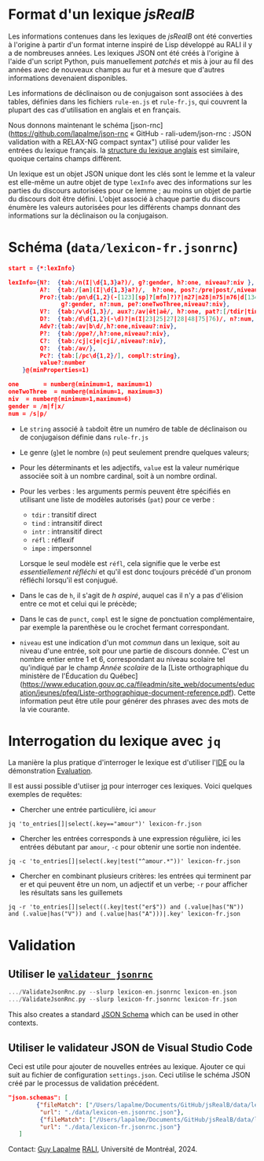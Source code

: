 Format d'un lexique *jsRealB* 
===========================

Les informations contenues dans les lexiques de *jsRealB* ont été converties à l'origine à partir d'un format interne inspiré de Lisp développé au RALI il y a de nombreuses années. Les lexiques JSON ont été créés à l'origine à l'aide d'un script Python, puis manuellement _patchés_ et mis à jour au fil des années avec de nouveaux champs au fur et à mesure que d'autres informations devenaient disponibles.

Les informations de déclinaison ou de conjugaison sont associées à des tables, définies dans les fichiers `rule-en.js` et `rule-fr.js`, qui couvrent la plupart des cas d'utilisation en anglais et en français.

Nous donnons maintenant le schéma [json-rnc](https://github.com/lapalme/json-rnc « GitHub - rali-udem/json-rnc : JSON validation with a RELAX-NG compact syntax") utilisé pour valider les entrées du lexique français. la [structure du lexique anglais](./Lexicon-Format-en.html) est similaire, quoique certains champs diffèrent.

Un lexique est un objet JSON unique dont les clés sont le lemme et la valeur est elle-même un autre objet de type `lexInfo` avec des informations sur les parties du discours autorisées pour ce lemme ; au moins un objet de partie du discours doit être défini.  L'objet associé à chaque partie du discours énumère les valeurs autorisées pour les différents champs donnant des informations sur la déclinaison ou la conjugaison.

# Schéma  (`data/lexicon-fr.jsonrnc`)

```json
start = {*:lexInfo}

lexInfo={N?:  {tab:/n(I|\d{1,3}a?)/, g?:gender, h?:one, niveau?:niv },
         A?:  {tab:/[an](I|\d{1,3}a?)/,  h?:one, pos?:/pre|post/,niveau?:niv},
         Pro?:{tab:/pn\d{1,2}(-[123][sp]?[mfn]?)?|n27|n28|n75|n76|d[1345]|nI/, 
               g?:gender, n?:num, pe?:oneTwoThree,niveau?:niv},
         V?:  {tab:/v\d{1,3}/, aux?:/av|êt|aê/, h?:one, pat?:[/tdir|tind|intr|réfl|impe/],niveau?:niv}, 
         D?:  {tab:/d\d{1,2}(-\d)?|n(I|23|25|27|28|48|75|76)/, n?:num, value?:number,niveau?:niv},  
         Adv?:{tab:/av|b\d/,h?:one,niveau?:niv}, 
         P?:  {tab:/ppe?/,h?:one,niveau?:niv},
         C?:  {tab:/cj|cje|cji/,niveau?:niv},
         Q?:  {tab:/av/},
         Pc?: {tab:[/pc\d{1,2}/], compl?:string},
         value?:number
    }@(minProperties=1)

one       = number@(minimum=1, maximum=1)
oneTwoThree  = number@(minimum=1, maximum=3)
niv  = number@(minimum=1,maximum=6)
gender = /m|f|x/
num = /s|p/
```

* Le `string` associé à `tab`doit être un numéro de table de déclinaison ou de conjugaison définie dans `rule-fr.js` 

* Le genre (`g`)et le nombre (`n`) peut seulement prendre quelques valeurs;

* Pour les déterminants et les adjectifs, `value` est la valeur numérique associée soit à un nombre cardinal, soit à un nombre ordinal.

* Pour les verbes : les arguments permis peuvent être spécifiés en utilisant une liste de modèles autorisés (`pat`) pour ce verbe :

  * `tdir` : transitif direct
  * `tind` : intransitif direct
  * `intr` : intransitif direct
  * `réfl` : réflexif
  * `impe` : impersonnel

  Lorsque le seul modèle est `réfl`, cela signifie que le verbe est _essentiellement réfléchi_ et qu'il est donc toujours précédé d'un pronom réfléchi lorsqu'il est conjugué.

* Dans le cas de `h`, il s'agit de _h aspiré_, auquel cas il n'y a pas d'élision entre ce mot et celui qui le précède;

* Dans le cas de `punct`, `compl` est le signe de ponctuation complémentaire, par exemple la parenthèse ou le crochet fermant correspondant.

* `niveau` est une indication d'un mot _commun_ dans un lexique, soit au niveau d'une entrée, soit pour une partie de discours donnée.  C'est un nombre entier entre 1 et 6, correspondant au niveau scolaire tel qu'indiqué par le champ _Année scolaire_ de la [Liste orthographique du ministère de l'Éducation du Québec] (https://www.education.gouv.qc.ca/fileadmin/site_web/documents/education/jeunes/pfeq/Liste-orthographique-document-reference.pdf). Cette information peut être utile pour générer des phrases avec des mots de la vie courante.

Interrogation du lexique avec `jq`
========================

La manière la plus pratique d'interroger le lexique est d'utiliser l'[IDE](../IDE/) ou la démonstration [Evaluation](../demos/Evaluation/index.html).

Il est aussi possible d'utiiser [jq](https://jqlang.github.io/jq/ "jq") pour interroger ces lexiques. Voici quelques exemples de requêtes:

- Chercher une entrée particulière, ici `amour`

`jq 'to_entries[]|select(.key=="amour")' lexicon-fr.json`

- Chercher les entrées corresponds à une expression régulière, ici les entrées débutant par `amour`, `-c` pour obtenir une sortie non indentée.

`jq -c 'to_entries[]|select(.key|test("^amour.*"))' lexicon-fr.json`

- Chercher en combinant plusieurs critères: les entrées qui terminent par er et qui peuvent être un nom, un adjectif et un verbe; `-r` pour afficher les résultats sans les guillemets 

`jq -r 'to_entries[]|select((.key|test("er$")) and (.value|has("N")) and (.value|has("V")) and (.value|has("A")))|.key' lexicon-fr.json`

# Validation

## Utiliser le  [`validateur jsonrnc`](https://github.com/lapalme/json-rnc?tab=readme-ov-file#5-using-the-validator)

```swift
.../ValidateJsonRnc.py --slurp lexicon-en.jsonrnc lexicon-en.json
.../ValidateJsonRnc.py --slurp lexicon-fr.jsonrnc lexicon-fr.json
```

This also creates a standard [JSON Schema](https://json-schema.org) which can be used in other contexts.

## Utiliser le validateur JSON de Visual Studio Code

Ceci est utile pour ajouter de nouvelles entrées au lexique. Ajouter ce qui suit au fichier de configuration `settings.json`. Ceci utilise le schéma JSON créé par le processus de validation précédent.

```json
"json.schemas": [
        {"fileMatch": ["/Users/lapalme/Documents/GitHub/jsRealB/data/lexicon-en.json"],
         "url": "./data/lexicon-en.jsonrnc.json"},
         {"fileMatch": ["/Users/lapalme/Documents/GitHub/jsRealB/data/lexicon-fr.json"],
         "url": "./data/lexicon-fr.jsonrnc.json"}
   ]
```

Contact: [Guy Lapalme](mailto:lapalme@iro.umontreal.ca) [RALI](http://rali.iro.umontreal.ca), Université de Montréal, 2024.